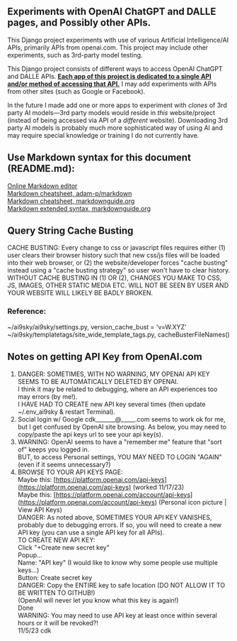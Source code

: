 ## Experiments with OpenAI ChatGPT and DALLE pages, and Possibly other APIs.

This Django project experiments with use of various Artificial Intelligence/AI APIs, primarily APIs 
from openai.com. This project may include other experiments, such as 3rd-party model testing.

This Django project consists of different ways to access OpenAI ChatGPT and DALLE APIs. <u>__Each app of 
this project is dedicated to a single API and/or method of accessing that API.__</u> I may add experiments 
with APIs from other sites (such as Google or Facebook).

In the future I made add one or more apps to experiment with *clones* of 3rd party AI models&mdash;3rd 
party models would reside in *this* website/project (instead of being accessed via API of a 
*different* website). Downloading 3rd party AI models is probably much more sophisticated way
of using AI and may require special knowledge or training I do not currently have.

## Use Markdown syntax for this document (README.md):

[Online Markdown editor](https://stackedit.io/app#)  
[Markdown cheatsheet, adam-p/markdown](https://github.com/adam-p/markdown-here/wiki/Markdown-Cheatsheet)  
[Markdown cheatsheet, markdownguide.org](https://www.markdownguide.org/cheat-sheet/)  
[Markdown extended syntax, markdownguide.org](https://www.markdownguide.org/extended-syntax/)

## Query String Cache Busting

CACHE BUSTING: Every change to css or javascript files requires either (1) user clears their browser history such that new
css/js files will be loaded into their web browser, or (2) the website/developer forces "cache busting" instead using a "cache
busting strategy" so user won't have to clear history. WITHOUT CACHE BUSTING IN (1) OR (2), CHANGES YOU MAKE TO CSS, JS,
IMAGES, OTHER STATIC MEDIA ETC. WILL NOT BE SEEN BY USER AND YOUR WEBSITE WILL LIKELY BE BADLY BROKEN. 

### Reference:

~/ai9sky/ai9sky/settings.py, version_cache_bust = 'v=W.XYZ'
~/ai9sky/templatetags/site_wide_template_tags.py, cacheBusterFileNames()

## Notes on getting API Key from OpenAI.com

1. DANGER: SOMETIMES, WITH NO WARNING, MY OPENAI API KEY SEEMS TO BE AUTOMATICALLY DELETED BY OPENAI.  
   I think it may be related to debugging, where an API experiences too may errors (by me!).  
   I HAVE HAD TO CREATE new API key several times (then update ~/.env_ai9sky & restart Terminal).
2. Social login w/ Google cdk_______@_____.com seems to work ok for me, but I get confused by OpenAI 
   site browsing. As below, you may need to copy/paste the api keys url to see your api key(s).  
3. WARNING: OpenAI seems to have a "remember me" feature that "sort of" keeps you logged in.  
   BUT, to access Personal settings, YOU MAY NEED TO LOGIN "AGAIN" (even if it seems unnecessary?)
4. BROWSE TO YOUR API KEYS PAGE:  
   Maybe this: [https://platform.openai.com/api-keys](https://platform.openai.com/api-keys) (worked 11/17/23)  
   Maybe this: [https://platform.openai.com/account/api-keys](https://platform.openai.com/account/api-keys) (Personal icon picture | View API Keys)  
   DANGER: As noted above, SOMETIMES YOUR API KEY VANISHES, probably due to debugging errors. If so, you will need to 
   create a new API key (you can use a single API key for all APIs).  
   TO CREATE NEW API KEY:  
   Click "+Create new secret key"  
   Popup...  
   Name: "API key" (I would like to know why some people use multiple keys...)  
   Button: Create secret key  
   DANGER: Copy the ENTIRE key to safe location (DO NOT ALLOW IT TO BE WRITTEN TO GITHUB!)  
   (OpenAI will never let you know what this key is again!)  
   Done  
   WARNING: You may need to use API key at least once within several hours or it will be revoked?!  
11/5/23 cdk  

